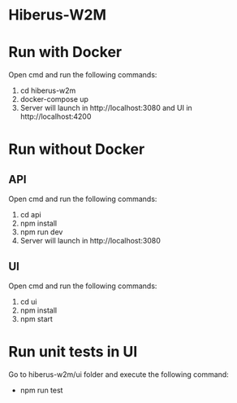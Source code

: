 # Hiberus-W2M

# Run with Docker
Open cmd and run the following commands:

  1. cd hiberus-w2m
  2. docker-compose up
  3. Server will launch in http://localhost:3080 and UI in http://localhost:4200

# Run without Docker

## API
Open cmd and run the following commands:
  1. cd api
  2. npm install
  3. npm run dev
  4. Server will launch in http://localhost:3080

## UI
Open cmd and run the following commands:
  1. cd ui
  2. npm install
  3. npm start

# Run unit tests in UI
Go to hiberus-w2m/ui folder and execute the following command:
- npm run test
